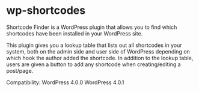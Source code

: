 wp-shortcodes
=============

Shortcode Finder is a WordPress plugin that allows you to find which shortcodes have been installed in your WordPress site.

This plugin gives you a lookup table that lists out all shortcodes in your system, both on the admin side and user side of WordPress depending on which hook the author added the shortcode. In addition to the lookup table, users are given a button to add any shortcode when creating/editing a post/page.

Compatibility:
WordPress 4.0.0
WordPress 4.0.1
